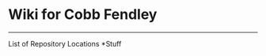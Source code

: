 Wiki for Cobb Fendley
=====================
_____________________
List of Repository Locations
*Stuff